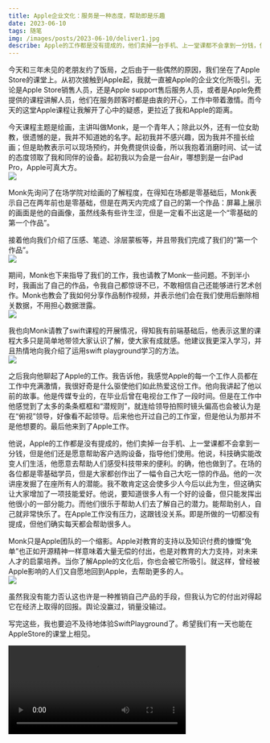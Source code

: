 ```yaml
---
title: Apple企业文化：服务是一种态度，帮助即是乐趣
date: 2023-06-10
tags: 随笔
img: /images/posts/2023-06-10/deliver1.jpg
describe: Apple的工作都是没有提成的，他们卖掉一台手机、上一堂课都不会拿到一分钱，但是他们还是愿意帮助客户。他的一次讲座发掘了在座所有人的潜能。很多人有一个好的设备，但只能发挥出他很小的一部分能力。而他们很乐于帮助人们去了解自己的潜力。Apple对教育的支持以及知识付费的慷慨“免单”也正如开源精神一样意味着大量无偿的付出，也是对教育的大力支持，对未来人才的启蒙培养。就这样，曾经被Apple影响的人们又自愿地回到Apple，去帮助更多的人。
---
```


今天和三年未见的老朋友约了饭局，之后由于一些偶然的原因，我们坐在了Apple Store的课堂上。从初次接触到Apple起，我就一直被Apple的企业文化所吸引。无论是Apple Store销售人员，还是Apple support售后服务人员，或者是Apple免费提供的课程讲解人员，他们在服务顾客时都是由衷的开心，工作中带着激情。而今天的这堂Apple课程让我解开了心中的疑惑，更拉近了我和Apple的距离。  


今天课程主题是绘画，主讲叫做Monk，是一个青年人；除此以外，还有一位女助教，很遗憾的是，我并不知道她的名字。起初我并不感兴趣，因为我并不擅长绘画；但是助教表示可以现场预约，并免费提供设备，所以我抱着消磨时间、试一试的态度领取了我和同伴的设备。起初我以为会是一台Air，哪想到是一台iPad Pro，Apple可真大方。  
![](/images/posts/2023-06-10/pad.jpg)

Monk先询问了在场学院对绘画的了解程度，在得知在场都是零基础后，Monk表示自己在两年前也是零基础，但是在两天内完成了自己的第一个作品：屏幕上展示的画面是他的自画像，虽然线条有些许生涩，但是一定看不出这是一个“零基础的第一个作品”。  


接着他向我们介绍了压感、笔迹、涂层蒙板等，并且带我们完成了我们的“第一个作品”。  
![](/images/posts/2023-06-10/deliver1.jpg)  

期间，Monk也下来指导了我们的工作，我也请教了Monk一些问题。不到半小时，我画出了自己的作品，令我自己都惊讶不已，不敢相信自己还能够进行艺术创作。Monk也教会了我如何分享作品制作视频，并表示他们会在我们使用后删除相关数据，不用担心数据泄露。  
![](/images/posts/2023-06-10/pic1.jpg)

我也向Monk请教了swift课程的开展情况，得知我有前端基础后，他表示这里的课程大多只是简单地带领大家认识了解，使大家有成就感。他建议我更深入学习，并且热情地向我介绍了运用swift playground学习的方法。  
![](/images/posts/2023-06-10/code.jpg)

之后我向他聊起了Apple的工作。我告诉他，我感觉Apple的每一个工作人员都在工作中充满激情，我很好奇是什么驱使他们如此热爱这份工作。他向我讲起了他以前的故事。他是传媒专业的，在毕业后曾在电视台工作了一段时间。但是在工作中他感觉到了太多的条条框框和“潜规则”，就连给领导拍照时镜头偏高也会被认为是在“俯视”领导，好像看不起领导。后来他也开过自己的工作室，但是他认为那并不是他想要的。最后他来到了Apple工作。  


他说，Apple的工作都是没有提成的，他们卖掉一台手机、上一堂课都不会拿到一分钱，但是他们还是愿意帮助客户选购设备，指导他们使用。他说，科技确实能改变人们生活，他愿意去帮助人们感受科技带来的便利。的确，他也做到了。在场的各位都是零基础学员，但是大家都创作出了一幅令自己大吃一惊的作品。他的一次讲座发掘了在座所有人的潜能。我不敢肯定这会使多少人今后以此为生，但这确实让大家增加了一项技能爱好。他说，要知道很多人有一个好的设备，但只能发挥出他很小的一部分能力。而他们很乐于帮助人们去了解自己的潜力。能帮助别人，自己就非常快乐了。在Apple工作没有压力，这跟钱没关系。即是所做的一切都没有提成，但他们确实每天都会帮助很多人。  


Monk只是Apple团队的一个缩影。Apple对教育的支持以及知识付费的慷慨“免单”也正如开源精神一样意味着大量无偿的付出，也是对教育的大力支持，对未来人才的启蒙培养。当你了解Apple的文化后，你也会被它所吸引。就这样，曾经被Apple影响的人们又自愿地回到Apple，去帮助更多的人。  
![](/images/posts/2023-06-10/deliver2.jpg)

虽然我没有能力否认这也许是一种推销自己产品的手段，但我认为它的付出对得起它在经济上取得的回报。舆论没赢过，销量没输过。  


写完这些，我也要迫不及待地体验SwiftPlayground了。希望我们有一天也能在AppleStore的课堂上相见。  


<video width="70%" controls>
  <source src="/images/posts/2023-06-10/drawpic1.mp4" type="video/mp4">
您的浏览器不支持 video 标签。
</video>